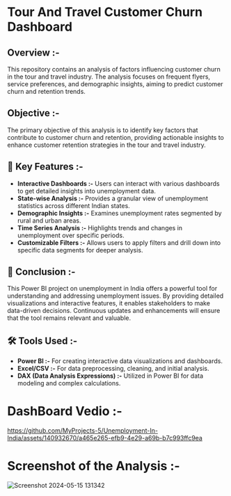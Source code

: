 # Tour And Travel Customer Churn Dashboard

## **Overview :-**

This repository contains an analysis of factors influencing customer churn in the tour and travel industry. The analysis focuses on frequent flyers, service preferences, and demographic insights, aiming to predict customer churn and retention trends.

## **Objective :-**
The primary objective of this analysis is to identify key factors that contribute to customer churn and retention, providing actionable insights to enhance customer retention strategies in the tour and travel industry.


## 📌 Key Features :-

- **Interactive Dashboards :-** Users can interact with various dashboards to get detailed insights into unemployment data.
- **State-wise Analysis :-** Provides a granular view of unemployment statistics across different Indian states.
- **Demographic Insights :-** Examines unemployment rates segmented by rural and urban areas.
- **Time Series Analysis :-** Highlights trends and changes in unemployment over specific periods.
- **Customizable Filters :-** Allows users to apply filters and drill down into specific data segments for deeper analysis.

## 📌 Conclusion :-

This Power BI project on unemployment in India offers a powerful tool for understanding and addressing unemployment issues. By providing detailed visualizations and interactive features, it enables stakeholders to make data-driven decisions. Continuous updates and enhancements will ensure that the tool remains relevant and valuable.

## 🛠️ Tools Used :-

- **Power BI :-** For creating interactive data visualizations and dashboards.
- **Excel/CSV :-** For data preprocessing, cleaning, and initial analysis.
- **DAX (Data Analysis Expressions) :-** Utilized in Power BI for data modeling and complex calculations.

# DashBoard Vedio :-
https://github.com/MyProjects-5/Unemployment-In-India/assets/140932670/a465e265-efb9-4e29-a69b-b7c993ffc9ea

# Screenshot of the Analysis :-
![Screenshot 2024-05-15 131342](https://github.com/MyProjects-5/Unemployment-In-India/assets/140932670/b921fed7-6f6f-41b4-a98e-90e8496a3497)


